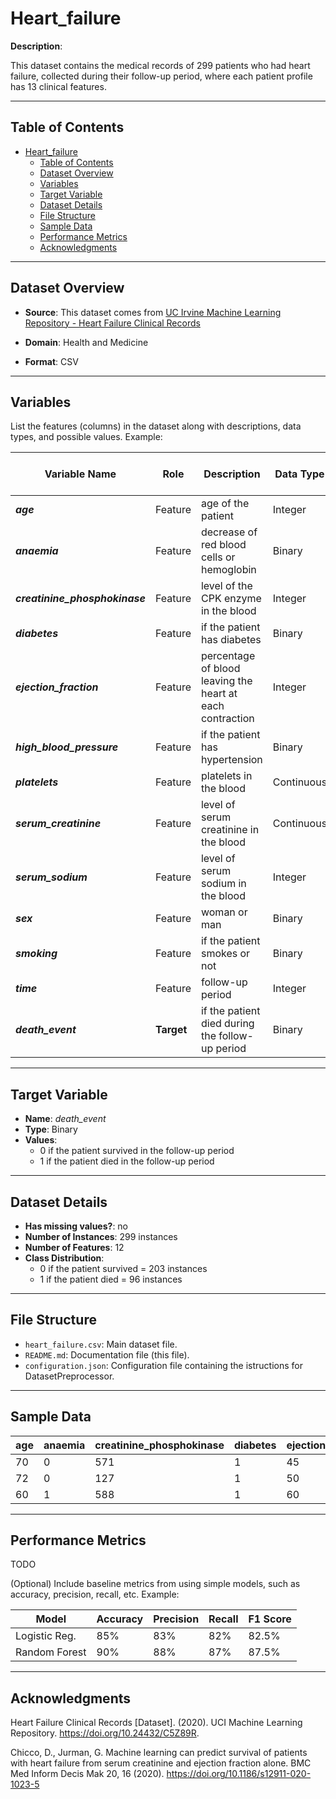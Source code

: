 # Heart_failure

**Description**:  

This dataset contains the medical records of 299 patients who had heart failure, collected during their follow-up period, where each patient profile has 13 clinical features.

---

## Table of Contents
- [Heart\_failure](#heart_failure)
  - [Table of Contents](#table-of-contents)
  - [Dataset Overview](#dataset-overview)
  - [Variables](#variables)
  - [Target Variable](#target-variable)
  - [Dataset Details](#dataset-details)
  - [File Structure](#file-structure)
  - [Sample Data](#sample-data)
  - [Performance Metrics](#performance-metrics)
  - [Acknowledgments](#acknowledgments)

---

## Dataset Overview

- **Source**: This dataset comes from [UC Irvine Machine Learning Repository - Heart Failure Clinical Records](https://archive.ics.uci.edu/dataset/519/heart+failure+clinical+records)
  
- **Domain**: Health and Medicine

- **Format**: CSV  

---

## Variables

List the features (columns) in the dataset along with descriptions, data types, and possible values. Example:


| Variable Name | Role | Description | Data Type | Range / Values |
|---|---|---|---|---|
| ***age*** | Feature | age of the patient | Integer | - |
| ***anaemia*** | Feature | decrease of red blood cells or hemoglobin | Binary | - |
| ***creatinine_phosphokinase*** | Feature | level of the CPK enzyme in the blood | Integer | - |
| ***diabetes*** | Feature | if the patient has diabetes | Binary | - |
| ***ejection_fraction*** | Feature | percentage of blood leaving the heart at each contraction | Integer | - |
| ***high_blood_pressure*** | Feature | if the patient has hypertension | Binary | - |
| ***platelets*** | Feature | platelets in the blood | Continuous | - |
| ***serum_creatinine*** | Feature | level of serum creatinine in the blood | Continuous | - |
| ***serum_sodium*** | Feature | level of serum sodium in the blood | Integer | - |
| ***sex*** | Feature | woman or man | Binary | - |
| ***smoking*** | Feature | if the patient smokes or not | Binary | - |
| ***time*** | Feature | follow-up period | Integer | - |
| ***death_event*** | **Target** | if the patient died during the follow-up period | Binary | - |

---

## Target Variable

- **Name**: *death_event*  
- **Type**: Binary
- **Values**:
  - 0 if the patient survived in the follow-up period
  - 1 if the patient died in the follow-up period
---

## Dataset Details

- **Has missing values?**: no
- **Number of Instances**: 299 instances 
- **Number of Features**: 12
- **Class Distribution**:
  - 0 if the patient survived = 203 instances
  - 1 if the patient died = 96 instances
 
---

## File Structure

- `heart_failure.csv`: Main dataset file.  
- `README.md`: Documentation file (this file).  
- `configuration.json`: Configuration file containing the istructions for DatasetPreprocessor.  

---

## Sample Data

| age | anaemia | creatinine_phosphokinase | diabetes | ejection_fraction | high_blood_pressure | platelets | serum_creatinine | serum_sodium | sex | smoking | time | death_event |
|---|---|---|---|---|---|---|---|---|---|---|---|---|
| 70 | 0 | 571 | 1 | 45 | 1 | 185000 | 1.2 | 139 | 1 | 1 | 33 | 1 |
| 72 | 0 | 127 | 1 | 50 | 1 | 218000 | 1 | 134 | 1 | 0 | 33 | 0 |
| 60 | 1 | 588 | 1 | 60 | 0 | 194000 | 1.1 | 142 | 0 | 0 | 33 | 1 |

---

## Performance Metrics

TODO

(Optional) Include baseline metrics from using simple models, such as accuracy, precision, recall, etc. Example:

| Model         | Accuracy | Precision | Recall | F1 Score |
|---------------|----------|-----------|--------|----------|
| Logistic Reg. | 85%      | 83%       | 82%    | 82.5%    |
| Random Forest | 90%      | 88%       | 87%    | 87.5%    |

---

## Acknowledgments

Heart Failure Clinical Records [Dataset]. (2020). UCI Machine Learning Repository. https://doi.org/10.24432/C5Z89R.

Chicco, D., Jurman, G. Machine learning can predict survival of patients with heart failure from serum creatinine and ejection fraction alone. BMC Med Inform Decis Mak 20, 16 (2020). https://doi.org/10.1186/s12911-020-1023-5

